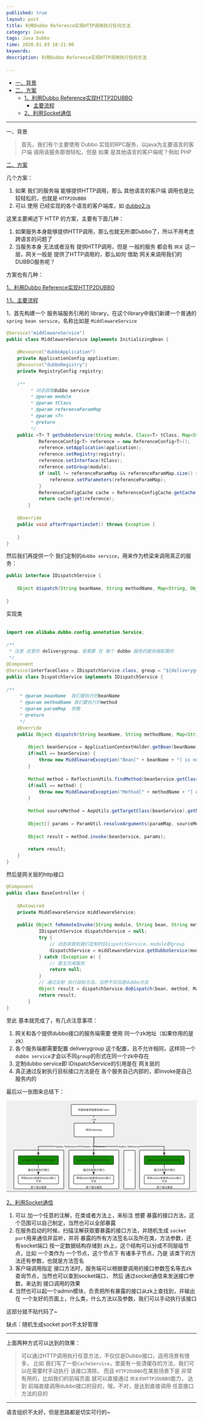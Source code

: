 ```yaml
---
published: true
layout: post
title: 利用Dubbo Reference实现HTTP调用执行任何方法
category: Java
tags: Java Dubbo
time: 2020.01.03 18:21:00
keywords: 
description: 利用Dubbo Reference实现HTTP调用执行任何方法

---
```


- <a href="#background">一、背景</a>
- <a href="#schema">二、方案</a>
  - <a href="#plan_1">1、利用Dubbo Reference实现HTTP2DUBBO</a>
    - <a href="#plan_1_1">主要流程</a>
  - <a href="#plan_2">2、利用Socket通信</a>

<hr />

<a name="background">一、背景</a>

> 首先，我们有个主要使用 Dubbo 实现的RPC服务，以java为主要语言的客户端 调用该服务那很轻松，但是 如果 是其他语言的客户端呢？例如 PHP

<a href="#schema">二、方案</a>

几个方案：

1. 如果 我们的服务端 能够提供HTTP调用，那么 其他语言的客户端 调用也是比较轻松的，也就是 `HTTP2DUBBO`
2. 可以 使用 已经实现的各个语言的客户端库，如 [dubbo2.js ](https://gitee.com/mirrors/dubbo2-js)


这里主要阐述下 HTTP 的方案，主要有下面几种：

1. 如果服务本身能够提供HTTP调用，那么也就无所谓Dubbo了，所以不用考虑 跨语言的问题了
2. 当服务本身 无法或者没有 提供HTTP调用，但是 一般的服务 都会有 `网关` 这一层，网关一般是 提供了HTTP调用的，那么如何 借助 网关来调用我们的DUBBO服务呢？

方案也有几种：

<a href="#plan_1">1、利用Dubbo Reference实现HTTP2DUBBO</a>

<a href="#plan_1_1">1.1、主要流程</a>

1、首先构建一个 服务端服务引用的 library，在这个library中我们新建一个普通的`spring bean service`，名称比如是 `MiddlewareService`

```java
@Service("middlewareService")
public class MiddlewareService implements InitializingBean {

    @Resource("dubboApplication")
    private ApplicationConfig application;
    @Resource("dubboRegistry")
    private RegistryConfig registry;

    /**
         * 动态获取dubbo service
         * @param module
         * @param tClass
         * @param referenceParamMap
         * @param <T>
         * @return
         */
	public <T> T getDubboService(String module, Class<T> tClass, Map<String, String> referenceParamMap) {
            ReferenceConfig<T> reference = new ReferenceConfig<T>();
            reference.setApplication(application);
            reference.setRegistry(registry);
            reference.setInterface(tClass);
            reference.setGroup(module);
            if (null != referenceParamMap && referenceParamMap.size() > 0) {
                reference.setParameters(referenceParamMap);
            }
            ReferenceConfigCache cache = ReferenceConfigCache.getCache();
            return cache.get(reference);
        }
    
    @Override
    public void afterPropertiesSet() throws Exception {
	    
    }
}
```
然后我们再提供一个 我们定制的`dubbo service`，用来作为桥梁来调用真正的服务：

```java
public interface IDispatchService {

    Object dispatch(String beanName, String methodName, Map<String, Object> paramMap) throws NoSuchMethodException, InvocationTargetException, IllegalAccessException;

}
```
实现类
```java

import com.alibaba.dubbo.config.annotation.Service;

/**
 * 注意 这里的 deliverygroup，是需要 在 每个 dubbo 服务的服务端配置的
 */
@Component
@Service(interfaceClass = IDispatchService.class, group = "${deliverygroup}")
public class DispatchService implements IDispatchService {
    
/**
     * @param beanName  我们要执行的beanName
     * @param methodName 我们要执行的method
     * @param paramMap  参数
     * @return
     */
    @Override
    public Object dispatch(String beanName, String methodName, Map<String, Object> paramMap) throws NoSuchMethodException, InvocationTargetException, IllegalAccessException {

        Object beanService = ApplicationContextHolder.getBean(beanName);
        if(null == beanService) {
            throw new MiddlewareException("Bean[" + beanName + "] is not found.");
        }

        Method method = ReflectionUtils.findMethod(beanService.getClass(), methodName);
        if(null == method) {
            throw new MiddlewareException("Method[" + methodName + "] of Bean[" + beanName + "] is not exists. ");
        }

        Method sourceMethod = AopUtils.getTargetClass(beanService).getMethod(method.getName(), method.getParameterTypes());

        Object[] params = ParamUtil.resolveArguments(paramMap, sourceMethod);

        Object result = method.invoke(beanService, params);

        return result;
    }
}
```

然后是网关层的http接口

```java
@Component
public class BaseController {
    
    @Autowired
    private MiddlewareService middlewareService;

    public Object feRemoteInvoke(String module, String bean, String method, String custom, String resourceCode, Map<String, String> param) throws Exception {
            IDispatchService dispatchService = null;
            try {
                // 动态获取到我们定制的IDispatchService，module即group
                dispatchService = middlewareService.getDubboService(module, IDispatchService.class);
            } catch (Exception e) {
                // 暂无可用服务
                return null;
            }
            // 通过反射 执行目标方法，当然不仅仅是dubbo方法
            Object result = dispatchService.doDispatch(bean, method, MapUtils.filterEmptyEntry(param), attachMap(custom, resourceCode));
            return result;
        }
}
```

至此 基本就完成了，有几点注意事项：
1. 网关和各个提供dubbo接口的服务端需要 使用 同一个zk地址（如果你用的是zk）
2. 各个服务端都需要配置 deliverygroup 这个配置，且不允许相同，这样同一个 `dubbo service`才会以不同`group`的形式在同一个zk中存在
3. 定制dubbo service即 IDispatchService的引用是在 网关层的
4. 真正通过反射执行目标接口方法是在 各个服务自己内部的，即invoke是自己服务内的

最后以一张图来总结下：

![图片链接](/public/img/posts/java/dubbo-reference.png)

<a href="#plan_2">2、利用Socket通信</a>

1. 可以 加一个任意的注解，在类或者方法上，来标注 想要 暴露的接口方法，这个范围可以自己制定，当然也可以全部暴露
2. 在服务启动的时候，扫描注解获取要暴露的接口方法，并随机生成 `socket port`用来通信并监听，并将 暴露的所有方法签名以及所在类，方法参数，还有socket端口
按一定数据结构存储到 zk上，这个结构可以分成不同层级节点，比如 一个类作为 一个节点，这个节点下 有诸多子节点，乃是 该类下的方法还有参数，也就是方法签名
3. 客户端调用指定 接口方法时，服务端可以根据要调用的接口参数签名等去zk查询节点，当然也可以查到socket端口，
然后 通过socket通信来发送接口参数，来达到 接口调用的效果
4. 当然也可以起一个admin模块，负责把所有暴露的接口从zk上查找到，并输出在 一个友好的页面上，什么类，什么方法以及参数，我们可以手动执行该接口

这部分就不贴代码了~

缺点：随机生成socket port不太好管理

<hr />

上面两种方式可以达到的效果：

> 可以通过HTTP调用执行任意方法，不仅仅是Dubbo接口，适用场景有很多，
> 比如 我们写了一些`CacheService`，里面有一些清缓存的方法，我们可以在需要时手动执行 该接口清除。
> 而且 `HTTP2DUBBO`在某些场景下是 非常有用的，比如我们的前端页面 就可以直接通过 `网关的HTTP2DUBBO`能力，
> 达到 前端直接调用dubbo接口的目的，哦，不对，是达到直接调用 任意接口方法的目的

<hr />

语言组织不太好，但是思路都是切实可行的~